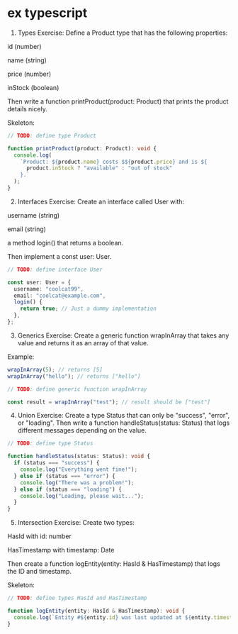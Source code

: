 # ex typescript

1. Types
   Exercise: Define a Product type that has the following properties:

id (number)

name (string)

price (number)

inStock (boolean)

Then write a function printProduct(product: Product) that prints the product details nicely.

Skeleton:

```typescript
// TODO: define type Product

function printProduct(product: Product): void {
  console.log(
    `Product: ${product.name} costs $${product.price} and is ${
      product.inStock ? "available" : "out of stock"
    }.`
  );
}
```

2. Interfaces
   Exercise: Create an interface called User with:

username (string)

email (string)

a method login() that returns a boolean.

Then implement a const user: User.

```typescript
// TODO: define interface User

const user: User = {
  username: "coolcat99",
  email: "coolcat@example.com",
  login() {
    return true; // Just a dummy implementation
  },
};
```

3. Generics
   Exercise: Create a generic function wrapInArray that takes any value and returns it as an array of that value.

Example:

```typescript
wrapInArray(5); // returns [5]
wrapInArray("hello"); // returns ["hello"]

// TODO: define generic function wrapInArray

const result = wrapInArray("test"); // result should be ["test"]
```

4. Union
   Exercise: Create a type Status that can only be "success", "error", or "loading".
   Then write a function handleStatus(status: Status) that logs different messages depending on the value.

```typescript
// TODO: define type Status

function handleStatus(status: Status): void {
  if (status === "success") {
    console.log("Everything went fine!");
  } else if (status === "error") {
    console.log("There was a problem!");
  } else if (status === "loading") {
    console.log("Loading, please wait...");
  }
}
```

5. Intersection
   Exercise: Create two types:

HasId with id: number

HasTimestamp with timestamp: Date

Then create a function logEntity(entity: HasId & HasTimestamp) that logs the ID and timestamp.

Skeleton:

```typescript
// TODO: define types HasId and HasTimestamp

function logEntity(entity: HasId & HasTimestamp): void {
  console.log(`Entity #${entity.id} was last updated at ${entity.timestamp}`);
}
```
